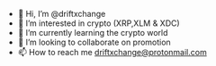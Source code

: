 - 👋 Hi, I’m @driftxchange
- 👀 I’m interested in crypto (XRP,XLM & XDC)
- 🌱 I’m currently learning the crypto world
- 💞️ I’m looking to collaborate on promotion
- 📫 How to reach me driftxchange@protonmail.com

<!---
driftxchange/driftxchange is a ✨ special ✨ repository because its `README.md` (this file) appears on your GitHub profile.
You can click the Preview link to take a look at your changes.
--->
